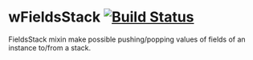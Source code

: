 
# wFieldsStack [![Build Status](https://travis-ci.org/Wandalen/wFieldsStack.svg?branch=master)](https://travis-ci.org/Wandalen/wFieldsStack)

FieldsStack mixin make possible pushing/popping values of fields of an instance to/from a stack.




















